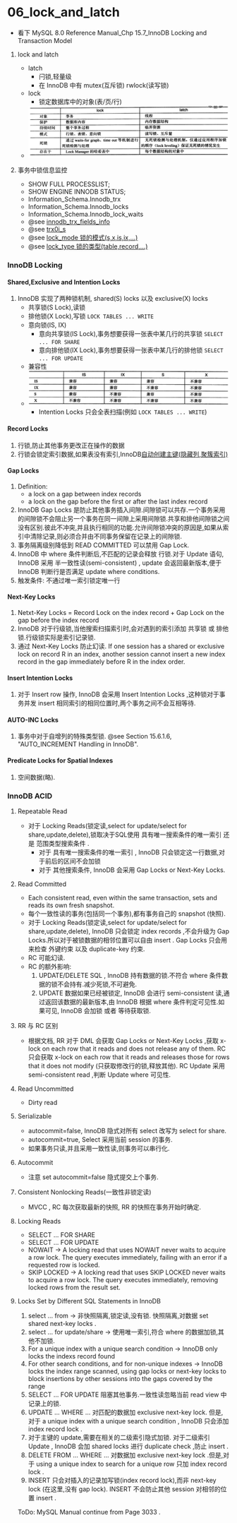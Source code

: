 # 06_lock_and_latch

* 看下 MySQL 8.0 Reference Manual_Chp 15.7_InnoDB Locking and Transaction Model

1. lock and latch
    * latch
        * 闩锁,轻量级
        * 在 InnoDB 中有 mutex(互斥锁) rwlock(读写锁)
    * lock
        * 锁定数据库中的对象(表/页/行)
    * ![lock_and_latch](./lock_and_latch.png)

2. 事务中锁信息监控
    * SHOW FULL PROCESSLIST;
    * SHOW ENGINE INNODB STATUS;
    * Information_Schema.Innodb_trx
    * Information_Schema.Innodb_locks
    * Information_Schema.Innodb_lock_waits
    * @see [innodb_trx_fields_info](../../../storage/innobase/handler/i_s.cc)
    * @see [trx0i_s](../../../storage/innobase/trx/trx0i_s.cc)
    * @see [lock_mode 锁的模式(s,x,is,ix,...)](../../../storage/innobase/include/lock0types.h)
    * @see [lock_type 锁的类型(table,record,...)](../../../storage/innobase/include/lock0lock.h)

### InnoDB Locking

#### Shared,Exclusive and Intention Locks
1.  InnoDB 实现了两种锁机制, shared(S) locks 以及 exclusive(X) locks
    * 共享锁(S Lock),读锁
    * 排他锁(X Lock),写锁 `LOCK TABLES ... WRITE    `
    * 意向锁(IS, IX)
        * 意向共享锁(IS Lock),事务想要获得一张表中某几行的共享锁 `SELECT ... FOR SHARE`
        * 意向排他锁(IX Lock),事务想要获得一张表中某几行的排他锁 `SELECT ... FOR UPDATE`
    * 兼容性
    * ![lock_compatition](./lock_compatition.png)
        * Intention Locks 只会全表扫描(例如 `LOCK TABLES ... WRITE`)

#### Record Locks
1. 行锁,防止其他事务更改正在操作的数据
2. 行锁会锁定索引数据,如果表没有索引,InnoDB[自动创建主键(隐藏列,聚簇索引)](./05_index_and_algo.md)

#### Gap Locks
1. Definition:
    * a lock on a gap between index records
    * a lock on the gap before the first or after the last index record
2. InnoDB Gap Locks 是防止其他事务插入间隙.间隙锁可以共存.一个事务采用的间隙锁不会阻止另一个事务在同一间隙上采用间隙锁.共享和排他间隙锁之间没有区别.彼此不冲突,并且执行相同的功能.允许间隙锁冲突的原因是,如果从索引中清除记录,则必须合并由不同事务保留在记录上的间隙锁.
3. 事务隔离级别降低到 READ COMMITTED 可以禁用 Gap Lock.
4. InnoDB 中 where 条件判断后,不匹配的记录会释放 行锁.对于 Update 语句, InnoDB 采用 半一致性读(semi-consistent) , update 会返回最新版本,便于 InnoDB 判断行是否满足 update where conditions.
5. 触发条件: 不通过唯一索引锁定唯一行

#### Next-Key Locks
1. Netxt-Key Locks = Record Lock on the index record + Gap Lock on the gap before the index record
2. InnoDB 对于行级锁,当他搜索扫描索引时,会对遇到的索引添加 共享锁 或 排他锁.行级锁实际是索引记录锁.
3. 通过 Next-Key Locks 防止幻读. If one session has a shared or exclusive lock on record R in an index, another session cannot insert a new index record in the gap immediately before R in the index order.

#### Insert Intention Locks
1. 对于 Insert row 操作, InnoDB 会采用 Insert Intention Locks ,这种锁对于事务并发 insert 相同索引的相同位置时,两个事务之间不会互相等待.

#### AUTO-INC Locks
1. 事务中对于自增列的特殊类型锁. @see Section 15.6.1.6, "AUTO_INCREMENT Handling in InnoDB".

#### Predicate Locks for Spatial Indexes
1. 空间数据(略).

### InnoDB ACID

1. Repeatable Read
    * 对于 Locking Reads(锁定读,select for update/select for share,update,delete),锁取决于SQL使用 具有唯一搜索条件的唯一索引 还是 范围类型搜索条件 .
        * 对于 具有唯一搜索条件的唯一索引 , InnoDB 只会锁定这一行数据,对于前后的区间不会加锁
        * 对于 其他搜索条件, InnoDB 会采用 Gap Locks or Next-Key Locks.
2. Read Committed
    * Each consistent read, even within the same transaction, sets and reads its own fresh snapshot.
    * 每个一致性读的事务(包括同一个事务),都有事务自己的 snapshot (快照).
    * 对于 Locking Reads(锁定读,select for update/select for share,update,delete), InnoDB 只会锁定 index records ,不会升级为 Gap Locks.所以对于被锁数据的相邻位置可以自由 insert . Gap Locks 只会用来检查 外键约束 以及 duplicate-key 约束.
    * RC 可能幻读.
    * RC 的额外影响:
        1. UPDATE/DELETE SQL , InnoDB 持有数据的锁.不符合 where 条件数据的锁不会持有.减少死锁,不可避免.
        2. UPDATE 数据如果已经被锁定, InnoDB 会进行 semi-consistent 读,通过返回该数据的最新版本,由 InnoDB 根据 where 条件判定可见性.如果可见, InnoDB 会加锁 或者 等待获取锁.

3. RR 与 RC 区别
    * 根据文档, RR 对于 DML 会获取 Gap Locks or Next-Key Locks ,获取 x-lock on each row that it reads and does not release any of them. RC 只会获取 x-lock on each row that it reads and releases those for rows that it does not modify (只获取修改行的锁,释放其他). RC Update 采用 semi-consistent read ,判断 Update where 可见性.

4. Read Uncommitted
    * Dirty read

5. Serializable
    * autocommit=false, InnoDB 隐式对所有 select 改写为 select for share.
    * autocommit=true, Select 采用当前 session 的事务.
    * 如果事务只读,并且采用一致性读,则事务可以串行化.

6. Autocommit
    * 注意 set autocommit=false 隐式提交上个事务.

7. Consistent Nonlocking Reads(一致性非锁定读)
    * MVCC , RC 每次获取最新的快照, RR 的快照在事务开始时确定.

8. Locking Reads
    * SELECT ... FOR SHARE
    * SELECT ... FOR UPDATE
    * NOWAIT -> A locking read that uses NOWAIT never waits to acquire a row lock. The query executes immediately, failing with an error if a requested row is locked.
    * SKIP LOCKED -> A locking read that uses SKIP LOCKED never waits to acquire a row lock. The query executes immediately, removing locked rows from the result set.

9. Locks Set by Different SQL Statements in InnoDB
    1. select ... from -> 非快照隔离,锁定读,没有锁. 快照隔离,对数据 set shared next-key locks .
    2. select ... for update/share -> 使用唯一索引,符合 where 的数据加锁,其他不加锁.
    3. For a unique index with a unique search condition -> InnoDB only locks the indexs record found
    4. For other search conditions, and for non-unique indexes -> InnoDB locks the index range scanned, using gap locks or next-key locks to block insertions by other sessions into the gaps covered by the range
    5. SELECT ... FOR UPDATE 阻塞其他事务.一致性读忽略当前 read view 中记录上的锁.
    6. UPDATE ... WHERE ... 对匹配的数据加 exclusive next-key lock. 但是, 对于 a unique index with a unique search condition , InnoDB 只会添加 index record lock .
    7. 对于主键的 update,需要在相关的二级索引隐式加锁. 对于二级索引 Update , InnoDB 会加 shared locks 进行 duplicate check ,防止 insert .
    8. DELETE FROM ... WHERE ... 对数据加 exclusive next-key lock .但是,对于 using a unique index to search for a unique row 只加 index record lock .
    9. INSERT 只会对插入的记录加写锁(index record lock),而非 next-key lock (在这里,没有 gap lock). INSERT 不会防止其他 session 对相邻的位置 insert .

    ToDo:  MySQL Manual continue from Page 3033 .